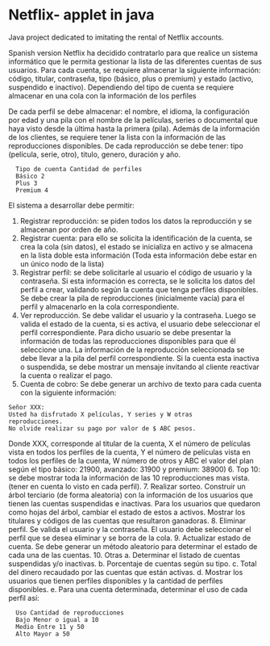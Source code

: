 # Netflix- applet in java 
Java project dedicated to imitating the rental of Netflix accounts. 

Spanish version 
Netflix ha decidido contratarlo para que realice un sistema informático que le permita gestionar la
lista de las diferentes cuentas de sus usuarios. Para cada cuenta, se requiere almacenar la siguiente
información: código, titular, contraseña, tipo (básico, plus o premium) y estado (activo, suspendido
e inactivo). Dependiendo del tipo de cuenta se requiere almacenar en una cola con la información
de los perfiles

De cada perfil se debe almacenar: el nombre, el idioma, la configuración por edad y una pila con el
nombre de la películas, series o documental que haya visto desde la última hasta la primera (pila).
Además de la información de los clientes, se requiere tener la lista con la información de las
reproducciones disponibles. De cada reproducción se debe tener: tipo (película, serie, otro), titulo,
genero, duración y año.

      Tipo de cuenta Cantidad de perfiles
      Básico 2
      Plus 3
      Premium 4

El sistema a desarrollar debe permitir:
  1. Registrar reproducción: se piden todos los datos la reproducción y se almacenan por orden
  de año.
  2. Registrar cuenta: para ello se solicita la identificación de la cuenta, se crea la cola (sin datos),
  el estado se inicializa en activo y se almacena en la lista doble esta información (Toda esta
  información debe estar en un único nodo de la lista)
  3. Registrar perfil: se debe solicitarle al usuario el código de usuario y la contraseña. Si esta
  información es correcta, se le solicita los datos del perfil a crear, validando según la cuenta
  que tenga perfiles disponibles. Se debe crear la pila de reproducciones (inicialmente vacía)
  para el perfil y almacenarlo en la cola correspondiente.
  4. Ver reproducción. Se debe validar el usuario y la contraseña. Luego se valida el estado de la
  cuenta, si es activa, el usuario debe seleccionar el perfil correspondiente. Para dicho usuario
  se debe presentar la información de todas las reproducciones disponibles para que él
  seleccione una. La información de la reproducción seleccionada se debe llevar a la pila del
  perfil correspondiente. Si la cuenta esta inactiva o suspendida, se debe mostrar un mensaje
  invitando al cliente reactivar la cuenta o realizar el pago.
  5. Cuenta de cobro: Se debe generar un archivo de texto para cada cuenta con la siguiente
  información: 

    Señor XXX:
    Usted ha disfrutado X películas, Y series y W otras
    reproducciones.
    No olvide realizar su pago por valor de $ ABC pesos.

Donde XXX, corresponde al titular de la cuenta, X el número de películas vista en todos los
perfiles de la cuenta, Y el número de películas vista en todos los perfiles de la cuenta, W
número de otros y ABC el valor del plan según el tipo básico: 21900, avanzado: 31900 y
premium: 38900)
  6. Top 10: se debe mostrar toda la información de las 10 reproducciones mas vista. (tener en
  cuenta lo visto en cada perfil).
  7. Realizar sorteo. Construir un árbol terciario (de forma aleatoria) con la información de los
  usuarios que tienen las cuentas suspendidas e inactivas. Para los usuarios que quedaron
  como hojas del árbol, cambiar el estado de estos a activos. Mostrar los titulares y códigos
  de las cuentas que resultaron ganadoras.
  8. Eliminar perfil. Se valida el usuario y la contraseña. El usuario debe seleccionar el perfil que
  se desea eliminar y se borra de la cola.
  9. Actualizar estado de cuenta. Se debe generar un método aleatorio para determinar el
  estado de cada una de las cuentas.
  10. Otras
    a. Determinar el listado de cuentas suspendidas y/o inactivas.
    b. Porcentaje de cuentas según su tipo.
    c. Total del dinero recaudado por las cuentas que están activas.
    d. Mostrar los usuarios que tienen perfiles disponibles y la cantidad de perfiles
    disponibles.
    e. Para una cuenta determinada, determinar el uso de cada perfil así: 

      Uso Cantidad de reproducciones
      Bajo Menor o igual a 10
      Medio Entre 11 y 50
      Alto Mayor a 50

